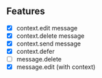 ## Features
- [X] context.edit message
- [X] context.delete message
- [X] context.send message
- [X] context.defer
- [ ] message.delete
- [X] message.edit (with context)
